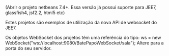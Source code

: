 (Abrir o projeto netbeans 7.4+. Essa versão já possui suporte para JEE7, glassfish4, jsf2.2, html5 etc)

Estes projetos são exemplos de utilização da nova API de websocket do JEE7.

Os objetos WebSocket dos projetos têm uma referência do tipo:
ws = new WebSocket("ws://localhost:9080/BatePapoWebSocket/sala");
Altere para a porta do seu servidor.
